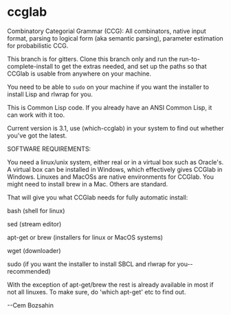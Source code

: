 # ccglab
Combinatory Categorial Grammar (CCG): All combinators, native input format, parsing to logical form (aka semantic parsing), parameter estimation for probabilistic CCG.

This branch is for gitters. Clone this branch only and run the run-to-complete-install to get the extras needed, and set up
the paths so that CCGlab is usable from anywhere on your machine.

You need to be able to <code>sudo</code> on your machine if you want the installer to install Lisp and rlwrap for you.

This is Common Lisp code. If you already have an ANSI Common Lisp, it can work with it too.

Current version is 3.1, use (which-ccglab) in your system to find out whether you've got the latest.

SOFTWARE REQUIREMENTS:

You need a linux/unix system, either real or in a virtual box such as Oracle's.
A virtual box can be installed in Windows, which effectively gives CCGlab in Windows.
Linuxes and MacOSs are native environments for CCGlab.
You might need to install brew in a Mac. Others are standard.

That will give you what CCGlab needs for fully automatic install:

bash (shell for linux)

sed (stream editor)

apt-get or brew (installers for linux or MacOS systems)

wget (downloader)

sudo (if you want the installer to install SBCL and rlwrap for you--recommended)

With the exception of apt-get/brew the rest is already available in most if not all linuxes. 
To make sure, do 'which apt-get' etc to find out.

--Cem Bozsahin
